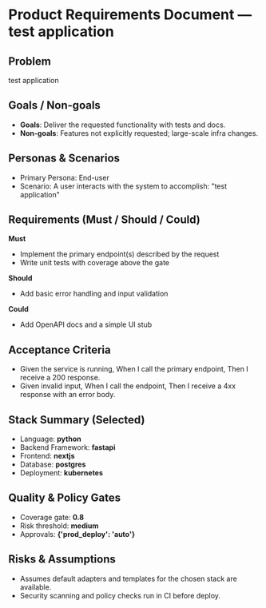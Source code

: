 # Product Requirements Document — test application

## Problem
test application

## Goals / Non-goals
- **Goals**: Deliver the requested functionality with tests and docs.
- **Non-goals**: Features not explicitly requested; large-scale infra changes.

## Personas & Scenarios
- Primary Persona: End-user
- Scenario: A user interacts with the system to accomplish: "test application"

## Requirements (Must / Should / Could)
**Must**
- Implement the primary endpoint(s) described by the request
- Write unit tests with coverage above the gate

**Should**
- Add basic error handling and input validation

**Could**
- Add OpenAPI docs and a simple UI stub

## Acceptance Criteria
- Given the service is running, When I call the primary endpoint, Then I receive a 200 response.
- Given invalid input, When I call the endpoint, Then I receive a 4xx response with an error body.

## Stack Summary (Selected)
- Language: **python**
- Backend Framework: **fastapi**
- Frontend: **nextjs**
- Database: **postgres**
- Deployment: **kubernetes**

## Quality & Policy Gates
- Coverage gate: **0.8**
- Risk threshold: **medium**
- Approvals: **{'prod_deploy': 'auto'}**

## Risks & Assumptions
- Assumes default adapters and templates for the chosen stack are available.
- Security scanning and policy checks run in CI before deploy.
